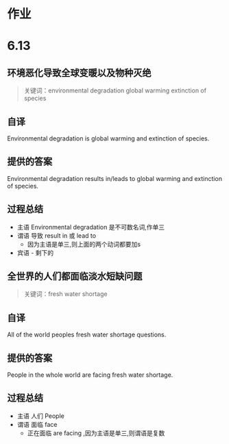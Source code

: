 # 作业

# 6.13

## 环境恶化导致全球变暖以及物种灭绝
> 关键词：environmental degradation  global warming  extinction of species

## 自译
Environmental degradation is global warming and extinction of species.


## 提供的答案
Environmental degradation results in/leads to global warming and extinction of species.

## 过程总结
- 主语 Environmental degradation 是不可数名词,作单三
- 谓语 导致 result in 或 lead to
	- 因为主语是单三,则上面的两个动词都要加s
- 宾语 - 剩下的

## 全世界的人们都面临淡水短缺问题
> 关键词：fresh water shortage


## 自译
All of the world peoples fresh water shortage questions. 

## 提供的答案
People in the whole world are facing fresh water shortage.

## 过程总结
- 主语 人们 People 
- 谓语 面临 face
	- 正在面临  are facing ,因为主语是单三,则谓语是复数


